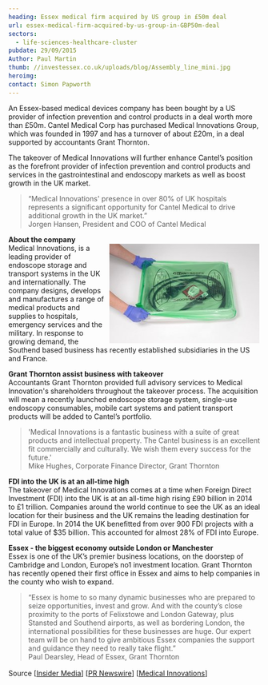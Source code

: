 ```yaml
---
heading: Essex medical firm acquired by US group in £50m deal
url: essex-medical-firm-acquired-by-us-group-in-GBP50m-deal
sectors:
  - life-sciences-healthcare-cluster 
pubdate: 29/09/2015
Author: Paul Martin
thumb: //investessex.co.uk/uploads/blog/Assembly_line_mini.jpg
heroimg: 
contact: Simon Papworth
---
```

<p>An Essex-based medical devices company has been bought by a US provider of infection prevention and control products in a deal worth more than £50m. Cantel Medical Corp has purchased Medical Innovations Group, which was founded in 1997 and has a turnover of about £20m, in a deal supported by accountants Grant Thornton.</p><p>The takeover of Medical Innovations will further enhance Cantel’s position as the forefront provider of infection prevention and control products and services in the gastrointestinal and endoscopy markets as well as boost growth in the UK market.</p><blockquote><p>“Medical Innovations' presence in over 80% of UK hospitals represents a significant opportunity for Cantel Medical to drive additional growth in the UK market.”<br/>Jorgen Hansen, President and COO of Cantel Medical</p></blockquote><p><strong>About the company</strong><br/><img alt='Medical Innovations Group acquired by Cantel' src='../uploads/blog/Sterile_liner_300.jpg' style='float:right; height:199px; margin-left:2px; margin-right:2px; width:300px'/>Medical Innovations, is a leading provider of endoscope storage and transport systems in the UK and internationally. The company designs, develops and manufactures a range of medical products and supplies to hospitals, emergency services and the military. In response to growing demand, the Southend based business has recently established subsidiaries in the US and France.</p><p><strong>Grant Thornton assist business with takeover</strong><br/>Accountants Grant Thornton provided full advisory services to Medical Innovation's shareholders throughout the takeover process. The acquisition will mean a recently launched endoscope storage system, single-use endoscopy consumables, mobile cart systems and patient transport products will be added to Cantel’s portfolio.</p><blockquote><p>'Medical Innovations is a fantastic business with a suite of great products and intellectual property. The Cantel business is an excellent fit commercially and culturally. We wish them every success for the future.'<br/>Mike Hughes, Corporate Finance Director, Grant Thornton</p></blockquote><p><strong>FDI into the UK is at an all-time high</strong><br/>The takeover of Medical Innovations comes at a time when Foreign Direct Investment (FDI) into the UK is at an all-time high rising £90 billion in 2014 to £1 trillion. Companies around the world continue to see the UK as an ideal location for their business and the UK remains the leading destination for FDI in Europe. In 2014 the UK benefitted from over 900 FDI projects with a total value of $35 billion. This accounted for almost 28% of FDI into Europe.</p><p><strong>Essex - the biggest economy outside London or Manchester</strong><br/>Essex is one of the UK’s premier business locations, on the doorstep of Cambridge and London, Europe’s no1 investment location. Grant Thornton has recently opened their first office in Essex and aims to help companies in the county who wish to expand.</p><blockquote><p>“Essex is home to so many dynamic businesses who are prepared to seize opportunities, invest and grow. And with the county’s close proximity to the ports of Felixstowe and London Gateway, plus Stansted and Southend airports, as well as bordering London, the international possibilities for these businesses are huge. Our expert team will be on hand to give ambitious Essex companies the support and guidance they need to really take flight.”<br/>Paul Dearsley, Head of Essex, Grant Thornton</p></blockquote><p>Source [<a href='http://www.insidermedia.com/insider/central-and-east/147552-medical-devices-maker-snapped-50m-deal/' style='line-height: 1.6;'>Insider Media</a>] [<a href='http://www.prnewswire.com/news-releases/cantel-medical-acquires-medical-innovations-group-300141900.html' style='line-height: 1.6;'>PR Newswire</a>] [<a href='http://medicalinnovations.co.uk/' target='_blank'>Medical Innovations</a>]</p>